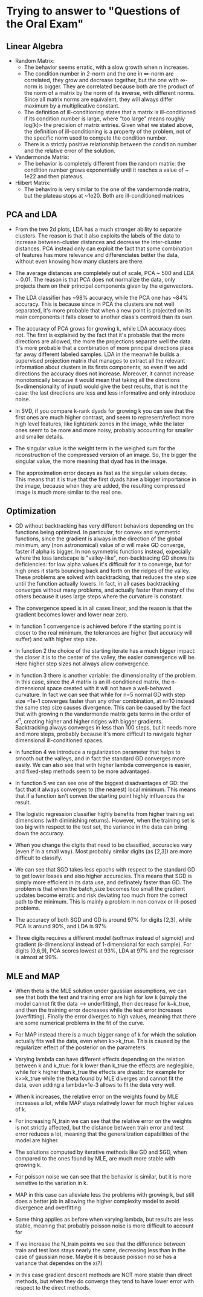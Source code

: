 # Trying to answer to "Questions of the Oral Exam"

## Linear Algebra

- Random Matrix:
  - The behavior seems erratic, with a slow growth when n increases.
  - The condition number in 2-norm and the one in ∞-norm are correlated, they grow and decrease together, but the one with ∞-norm is bigger. They are correlated because both are the product of the norm of a matrix by the norm of its inverse, with different norms. Since all matrix norms are equivalent, they will always differ maximum by a multiplicative constant.
  - The definition of ill-conditioning states that a matrix is ill-conditioned if its condition number is large, where "too large" means roughly log(k)> the precision of matrix entries. Given what we stated above, the definition of ill-conditioning is a property of the problem, not of the specific norm used to compute the condition number.
  - There is a strictly positive relationship between the condition number and the relative error of the solution.
- Vandermonde Matrix:
  - The behavior is completely different from the random matrix: the condition number grows exponentially until it reaches a value of ~ 1e22 and then plateaus.
- Hilbert Matrix:
  - The behaviro is very similar to the one of the vandermonde matrix, but the plateau stops at ~1e20. Both are ill-conditioned matrices

## PCA and LDA

- From the two 2d plots, LDA has a much stronger ability to separate clusters. The reason is that it also exploits the labels of the data to increase between-cluster distances and decrease the inter-cluster distances. PCA instead only can exploit the fact that some combination of features has more relevance and differenciates better the data, without even knowing how many clusters are there.
- The average distances are completely out of scale, PCA ~ 500 and LDA ~ 0.01. The reason is that PCA does not normalize the data, only projects them on their principal components given by the eigenvectors.
- The LDA classifier has ~98% accuracy, while the PCA one has ~84% accuracy. This is because since in PCA the clusters are not well separated, it's more probable that when a new point is projected on its main components it falls closer to another class's centroid than its own.
- The accuracy of PCA grows for growing k, while LDA accuracy does not. The first is explained by the fact that it's probable that the more directions are allowed, the more the projections separate well the data. It's more probable that a combination of more principal directions place far away different labeled samples. LDA in the meanwhile builds a supervised projection matrix that manages to extract all the relevant information about clusters in its firsts components, so even if we add directions the accuracy does not increase. Moreover, it cannot increase monotonically because it would mean that taking all the directions (k=dimensionality of input) would give the best results, that is not the case: the last directions are less and less informative and only introduce noise.

- In SVD, if you compare k-rank dyads for growing k you can see that the first ones are much higher contrast, and seem to represent/reflect more high level features, like light/dark zones in the image, while the later ones seem to be more and more noisy, probably accounting for smaller and smaller details.
- The singular value is the weight term in the weighed sum for the riconstruction of the compressed version of an image. So, the bigger the singular value, the more meaning that dyad has in the image.
- The approximation error decays as fast as the singular values decay. This means that it is true that the first dyads have a bigger importance in the image, because when they are added, the resulting compressed image is much more similar to the real one.

## Optimization

- GD without backtracking has very different behaviors depending on the functions being optimized. In particular, for convex and symmetric functions, since the gradient is always in the direction of the global minimum, any (non astronomical) value of $\alpha$ will make GD converge, faster if alpha is bigger. In non symmetric functions instead, expecially where the loss landscape is "valley-like", non-backtracing GD shows its deficiencies: for low alpha values it's difficult for it to converge, but for high ones it starts bouncing back and forth on the ridges of the valley. These problems are solved with backtracking, that reduces the step size until the function actually lowers. In fact, in all cases backtracking converges without many problems, and actually faster than many of the others because it uses large steps where the curvature is constant.
- The convergence speed is in all cases linear, and the reason is that the gradient becomes lower and lower near zero.
- In function 1 convergence is achieved before if the starting point is closer to the real minimum, the tolerances are higher (but accuracy will suffer) and with higher step size.
- In function 2 the choice of the starting iterate has a much bigger impact: the closer it is to the center of the valley, the easier convergence will be. Here higher step sizes not always allow convergence.
- In function 3 there is another variable: the dimensionality of the problem. In this case, since the $A$ matrix is an ill-conditioned matrix, the n-dimensional space created with it will not have a well-behaved curvature. In fact we can see that while for n=5 normal GD with step size =1e-1 converges faster than any other combination, at n=10 instead the same step size causes divergence. This can be caused by the fact that with growing n the vandermonde matrix gets terms in the order of $x^n$, creating higher and higher ridges with bigger gradients.
Backtracking always converges in less than 100 steps, but it needs more and more steps, probably because it's more difficult to navigate higher dimensional ill-conditioned spaces.
- In function 4 we introduce a regularization parameter that helps to smooth out the valleys, and in fact the standard GD converges more easily. We can also see that with higher lambda convergence is easier, and fixed-step methods seem to be more advantaged.
- In function 5 we can see one of the biggest disadvantages of GD: the fact that it always converges to (the nearest) local minimum. This means that if a function isn't convex the starting point highly influences the result.

- The logistic regression classifier highly benefits from higher training set dimensions (with diminishing returns). However, when the training set is too big with respect to the test set, the variance in the data can bring down the accuracy.
- When you change the digits that need to be classified, accuracies vary (even if in a small way). Most probably similar digits (as [2,3]) are more difficult to classify.
- We can see that SGD takes less epochs with respect to the standard GD to get lower losses and also higher accuracies. This means that SGD is simply more efficient in its data use, and definately faster than GD. The problem is that when the batch_size becomes too small the gradient updates become erratic and risk deviating too much from the correct path to the minimum. This is mainly a problem in non convex or ill-posed problems.
- The accuracy of both SGD and GD is around 97% for digits [2,3], while PCA is around 90%, and LDA is 97%
- Three digits requires a different model (softmax instead of sigmoid) and gradient (k-dimensional instead of 1-dimensional for each sample). For digits [0,6,9], PCA scores lowest at 93%, LDA at 97% and the regressor is almost at 99%.

## MLE and MAP

- When theta is the MLE solution under gaussian assumptions, we can see that both the test and training error are high for low k (simply the model cannot fit the data --> underfitting), then decrease for k~k_true, and then the training error decreases while the test error increases (overfitting). Finally the error diverges to high values, meaning that there are some numerical problems in the fit of the curve.
- For MAP instead there is a much bigger range of k for which the solution actually fits well the data, even when k>>k_true. This is caused by the regularizer effect of the posterior on the parameters.
- Varying lambda can have different effects depending on the relation between k and k_true: for k lower than k_true the effects are neglegible, while for k higher than k_true the effects are drastic: for example for k>>k_true while the theta found by MLE diverges and cannot fit the data, even adding a lambda=1e-3 allows to fit the data very well.
- When k increases, the relative error on the weights found by MLE increases a lot, while MAP stays relatively lower for much higher values of k.
- For increasing N_train we can see that the relative error on the weights is not strictly affected, but the distance between train error and test error reduces a lot, meaning that the generalization capabilities of the model are higher.
- The solutions computed by iterative methods like GD and SGD, when compared to the ones found by MLE, are much more stable with growing k.

- For poisson noise we can see that the behavior is similar, but it is more sensitive to the variation in k.
- MAP in this case can alleviate less the problems with growing k, but still does a better job in allowing the higher complexity model to avoid divergence and overfitting
- Same thing applies as before when varying lambda, but results are less stable, meaning that probably poisson noise is more difficult to account for
- If we increase the N_train points we see that the difference between train and test loss stays nearly the same, decreasing less than in the case of gaussian noise. Maybe it is because poisson noise has a variance that dependes on the x(?)
- In this case gradient descent methods are NOT more stable than direct methods, but when they do converge they tend to have lower error with respect to the direct methods.